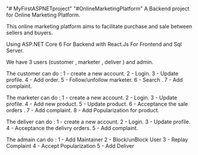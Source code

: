 "# MyFirstASPNETproject" 
"#OnlineMarketingPlatform"
A Backend project for Online Marketing Platform.

This online marketing platform aims to facilitate purchase and sale between sellers and buyers.

Using ASP.NET Core 6 For Backend with React.Js For Frontend and Sql Server.


We have 3 users (customer , marketer , deliver ) and admin.

The customer can do :
1 - create a new account.
2 - Login.
3 - Update profile.
4 - Add order.
5 - Follow/unfollow marketer.
6 - Search .
7 - Add complaint.

The marketer can do :
1 - create a new account.
2 - Login.
3 - Update profile.
4 - Add new product.
5 - Update product.
6 - Acceptance the sale orders .
7 - Add complaint.
8 - Add Popularization for product.

The deliver can do :
1 - create a new account.
2 - Login.
3 - Update profile.
4 - Acceptance the delivry orders.
5 - Add complaint.

The admain can do :
1 - Add Maintainer
2 - Block/unBlock User
3 - Replay Complaint
4 - Accept Popularization
5 - Add Deliver



